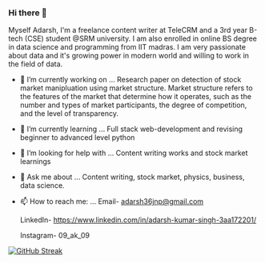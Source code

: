 ### Hi there 👋
Myself Adarsh, I'm a freelance content writer at TeleCRM and a 3rd year B-tech (CSE) student @SRM university.
I am also enrolled in online BS degree in data science and programming from IIT madras. I am very passionate about data and it's growing power in modern world and willing to work in the field of data. 

- 🔭 I’m currently working on ...
     Research paper on detection of stock market manipluation using market structure. Market structure refers to the features of the market that determine      how it operates, such as the number and types of market participants, the degree of competition, and the level of transparency.  
     
- 🌱 I’m currently learning ...
     Full stack web-development and revising beginner to advanced level python
     
- 🤔 I’m looking for help with ...
     Content writing works and stock market learnings
     
- 💬 Ask me about ...
     Content writing, stock market, physics, business, data science.
     
- 📫 How to reach me: ...
    Email- adarsh36jnp@gmail.com
    
    LinkedIn- https://www.linkedin.com/in/adarsh-kumar-singh-3aa172201/
    
    Instagram- 09_ak_09
    
    
   
[![GitHub Streak](https://streak-stats.demolab.com/?user=034adarsh&theme=highcontrast)](https://git.io/streak-stats)
